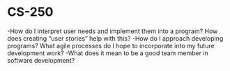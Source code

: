 # CS-250
-How do I interpret user needs and implement them into a program? How does creating “user stories” help with this?
-How do I approach developing programs? What agile processes do I hope to incorporate into my future development work?
-What does it mean to be a good team member in software development?
